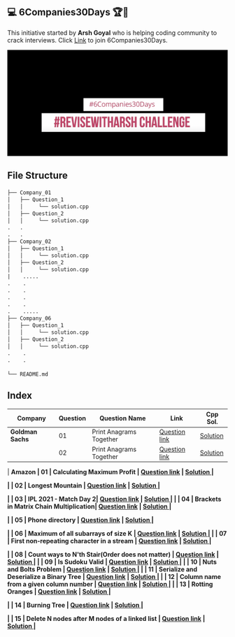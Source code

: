 ## 💻 6Companies30Days 🏆🏅

This initiative started by <b>Arsh Goyal</b> who is helping coding community to crack interviews.
Click [Link](https://www.linkedin.com/posts/arshgoyal_revisewitharsh-6companies30days-internship-ugcPost-6883099400747397120-rDHu) to join 6Companies30Days.

<img src="https://github.com/devraj2018/6Companies30Days/blob/main/Screenshot%202021-12-31%20at%2011.39.47%20AM.png">

## File Structure

```
├── Company_01
│   ├── Question_1
│   │     └── solution.cpp
│   ├── Question_2
│   │     └── solution.cpp
.   .
.   .
├── Company_02
│   ├── Question_1
│   │     └── solution.cpp
│   ├── Question_2
│   │     └── solution.cpp
|    .....
.    .
.    .
.    .
.    .
.    .....
├── Company_06
│   ├── Question_1
│   │     └── solution.cpp
│   ├── Question_2
│   │     └── solution.cpp
.    .
.    .

└── README.md
```

## Index

| Company             | Question | Question Name           | Link                                                                                     | Cpp Sol.                                                                                                                               |
| ------------------- | -------- | ----------------------- | ---------------------------------------------------------------------------------------- | -------------------------------------------------------------------------------------------------------------------------------------- |
| <b>Goldman Sachs<b> | 01       | Print Anagrams Together | [Question link](https://practice.geeksforgeeks.org/problems/print-anagrams-together/1/#) | [Solution ](<https://github.com/devraj2018/6Companies30Days/blob/main/Company_1(Goldman_Sachs)/Group_of_Strings_that_are_Anagram.cpp>) |
|                     | 02       | Print Anagrams Together | [Question link](https://leetcode.com/problems/ugly-number-ii/)                           | [Solution ](<https://github.com/devraj2018/6Companies30Days/blob/main/Company_1(Goldman_Sachs)/Group_of_Strings_that_are_Anagram.cpp>) |

| <b>Amazon<b> | 01 | Calculating Maximum Profit | [Question link](https://practice.geeksforgeeks.org/problems/maximum-profit4657/1) | [Solution ](----) |

| | 02 | Longest Mountain | [Question link](https://leetcode.com/problems/longest-mountain-in-array/) | [Solution ](----) |

| | 03 | IPL 2021 - Match Day 2| [Question link](https://practice.geeksforgeeks.org/problems/deee0e8cf9910e7219f663c18d6d640ea0b87f87/1/) | [Solution ](----) |
| | 04 | Brackets in Matrix Chain Multiplication| [Question link](https://practice.geeksforgeeks.org/problems/brackets-in-matrix-chain-multiplication1024/1/) | [Solution ](----) |

| | 05 | Phone directory
| [Question link](https://practice.geeksforgeeks.org/problems/phone-directory4628/1/) | [Solution ](----) |

| | 06 | Maximum of all subarrays of size K
| [Question link](https://practice.geeksforgeeks.org/problems/maximum-of-all-subarrays-of-size-k3101/1) | [Solution ](----) |
| | 07 | First non-repeating character in a stream
| [Question link](https://practice.geeksforgeeks.org/problems/first-non-repeating-character-in-a-stream1216/1) | [Solution ](----) |

| | 08 | Count ways to N'th Stair(Order does not matter)
| [Question link](https://practice.geeksforgeeks.org/problems/count-ways-to-nth-stairorder-does-not-matter1322/1/) | [Solution ](----) |
| | 09 | Is Sudoku Valid
| [Question link](https://practice.geeksforgeeks.org/problems/is-sudoku-valid4820/1/) | [Solution ](----) |
| | 10 | Nuts and Bolts Problem
| [Question link](https://practice.geeksforgeeks.org/problems/nuts-and-bolts-problem0431/1) | [Solution ](----) |
| | 11 | Serialize and Deserialize a Binary Tree
| [Question link](https://practice.geeksforgeeks.org/problems/serialize-and-deserialize-a-binary-tree/1) | [Solution ](----) |
| | 12 | Column name from a given column number
| [Question link](https://practice.geeksforgeeks.org/problems/column-name-from-a-given-column-number4244/1/) | [Solution ](----) |
| | 13 | Rotting Oranges
| [Question link](https://leetcode.com/problems/rotting-oranges/) | [Solution ](----) |

| | 14 | Burning Tree
| [Question link](https://practice.geeksforgeeks.org/problems/burning-tree/1/) | [Solution ](----) |

| | 15 | Delete N nodes after M nodes of a linked list
| [Question link](https://practice.geeksforgeeks.org/problems/delete-n-nodes-after-m-nodes-of-a-linked-list/1/) | [Solution ](----) |
